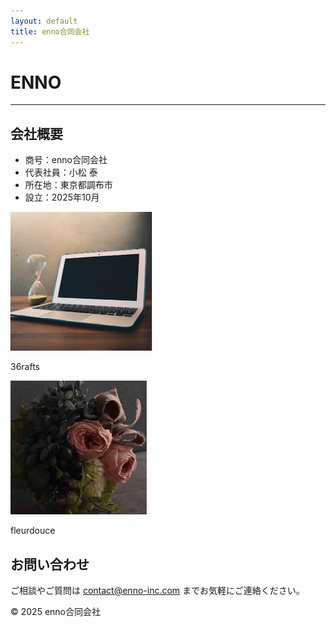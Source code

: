 ```yaml
---
layout: default
title: enno合同会社
---
```


<h1>ENNO</h1>
<hr>

## 会社概要

<ul>
  <li>商号：enno合同会社</li>
  <li>代表社員：小松 泰</li>
  <li>所在地：東京都調布市</li>
  <li>設立：2025年10月</li>
</ul>

<div class="gallery">
  <div class="gallery-item">
    <img src="/assets/images/36rafts.png" alt="36rafts">
    <p>36rafts</p>
  </div>
  <div class="gallery-item">
    <img src="/assets/images/fleurdouce.png" alt="fleurdouce">
    <p>fleurdouce</p>
  </div>
</div>

<div class="contact">
  <h2>お問い合わせ</h2>
  <p>ご相談やご質問は <a href="mailto:contact@enno-inc.com">contact@enno-inc.com</a> までお気軽にご連絡ください。</p>
</div>

<footer>
  <p>© 2025 enno合同会社</p>
</footer>